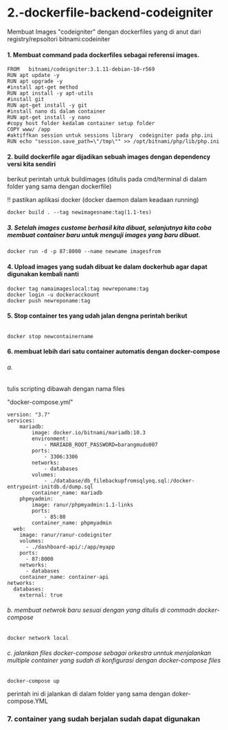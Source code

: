 # 2.-dockerfile-backend-codeigniter

Membuat Images "codeigniter" dengan dockerfiles yang di anut dari registry/repsoitori bitnami:codeiniter

#### 1. Membuat command pada dockerfiles sebagai referensi images.

```
FROM   bitnami/codeigniter:3.1.11-debian-10-r569
RUN apt update -y
RUN apt upgrade -y
#install apt-get method
RUN apt install -y apt-utils
#install git
RUN apt-get install -y git
#install nano di dalam container
RUN apt-get install -y nano
#copy host folder kedalam container setup folder
COPY www/ /app
#aktiffkan session untuk sessions library  codeigniter pada php.ini
RUN echo "session.save_path=\"/tmp\"" >> /opt/bitnami/php/lib/php.ini

```

#### 2. build dockerfile agar dijadikan sebuah images dengan dependency versi kita sendiri

berikut perintah untuk buildimages (ditulis pada cmd/terminal di dalam folder yang sama dengan dockerfile)

!! pastikan aplikasi docker (docker daemon dalam keadaan running)

```
docker build . --tag newimagesname:tag(1.1-tes)

```

##### 3. Setelah images custome berhasil kita dibuat, selanjutnya kita coba membuat container baru untuk menguji images yang baru dibuat.

```
docker run -d -p 87:8000 --name newname imagesfrom

```

#### 4. Upload images yang sudah dibuat ke dalam dockerhub agar dapat digunakan kembali nanti

```
docker tag namaimageslocal:tag newreponame:tag
docker login -u dockeracckount
docker push newreponame:tag
```

#### 5. Stop container tes yang udah jalan dengna perintah berikut

```

docker stop newcontainername

```

#### 6. membuat lebih dari satu container automatis dengan docker-compose

###### a.

tulis scripting dibawah dengan nama files

"docker-compose.yml"

```
version: "3.7"
services:
    mariadb:
        image: docker.io/bitnami/mariadb:10.3
        environment:
            - MARIADB_ROOT_PASSWORD=barangmudo007
        ports:
            - 3306:3306
        networks:
            - databases
        volumes:
            - ./database/db_filebackupfromsqlyoq.sql:/docker-entrypoint-initdb.d/dump.sql
        container_name: mariadb
    phpmyadmin:
        image: ranur/phpmyadmin:1.1-links
        ports:
            - 85:80
        container_name: phpmyadmin
  web:
    image: ranur/ranur-codeigniter
    volumes:
      - ./dashboard-api/:/app/myapp
    ports:
      - 87:8000
    networks:
      - databases
    container_name: container-api
networks:
  databases:
    external: true

```

###### b. membuat netwrok baru sesuai dengan yang ditulis di commadn docker-compose

```
docker network local
```

###### c. jalankan files docker-compose sebagai orkestra unntuk menjalankan multiple container yang sudah di konfigurasi dengan docker-compose files

```
docker-compose up
```

perintah ini di jalankan di dalam folder yang sama dengan doker-compose.YML

### 7. container yang sudah berjalan sudah dapat digunakan

